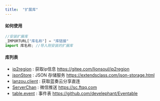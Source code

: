 ```yaml
---
title:  "扩展库"
---
```



#### 如何使用

```js
//安装扩展库
_IMPORTURL["库名称"] = "库链接"
import 库名称; //导入刚安装的扩展库
```

#### 库列表

- [ip2region](http://suiang.cn/aardio/lib/ip2region.tar.lzma) : 获取ip信息 https://gitee.com/lionsoul/ip2region
- [jsonStore](/samples/jsonStore.html) : JSON 存储服务 https://extendsclass.com/json-storage.html
- [lanzou.client](http://suiang.cn/aardio/lib/lanzou.client.tar.lzma) : 获取蓝奏云分享直连
- [ServerChan](http://suiang.cn/aardio/lib/ServerChan.tar.lzma) : 微信推送 https://sc.ftqq.com
- [table.event](http://suiang.cn/aardio/lib/table.event.tar.lzma) : 事件表 https://github.com/develephant/Eventable
